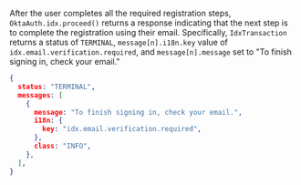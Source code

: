 After the user completes all the required registration steps, `OktaAuth.idx.proceed()` returns a response indicating that the next step is to complete the registration using their email. Specifically, `IdxTransaction` returns a status of `TERMINAL`, `message[n].i18n.key` value of `idx.email.verification.required`, and `message[n].message` set to "To finish signing in, check your email."

```json
{
  status: "TERMINAL",
  messages: [
    {
      message: "To finish signing in, check your email.",
      i18n: {
        key: "idx.email.verification.required",
      },
      class: "INFO",
    },
  ],
}
```
